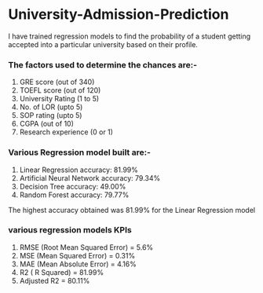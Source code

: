 # University-Admission-Prediction

I have trained regression models to find the probability of a student getting accepted into a particular university based on their profile.

### The factors used to determine the chances are:-
1. GRE score (out of 340)
2. TOEFL score (out of 120)
3. University Rating (1 to 5)
4. No. of LOR (upto 5)
5. SOP rating (upto 5)
6. CGPA (out of 10)
7. Research experience (0 or 1)

### Various Regression model built are:-
1. Linear Regression accuracy: 81.99%
2. Artificial Neural Network accuracy: 79.34%
3. Decision Tree accuracy: 49.00%
4. Random Forest accuracy: 79.77%

The highest accuracy obtained was 81.99% for the Linear Regression model

### various regression models KPIs
1. RMSE (Root Mean Squared Error) = 5.6%
2. MSE (Mean Squared Error) = 0.31%
3. MAE (Mean Absolute Error) = 4.16%
4. R2 ( R Squared) = 81.99%
5. Adjusted R2 = 80.11%
